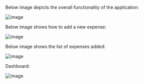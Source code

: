 Below image depicts the overall functionality of the application:

![image](https://user-images.githubusercontent.com/106499848/170904300-f3e87445-5ed9-4063-ad53-9b2c4408df8b.png)


Below image shows how to add a new expense:

![image](https://user-images.githubusercontent.com/106499848/170904388-2f8ffdb3-d3a8-4cfe-9b45-a0604f59f5ed.png)


Below image shows the list of expenses added:

![image](https://user-images.githubusercontent.com/106499848/170904432-f153706d-9805-4c5a-8759-b79d0f73fb00.png)


Dashboard:

![image](https://user-images.githubusercontent.com/106499848/170904461-cf265bc8-b861-495e-bbba-70b2f79f2040.png)

